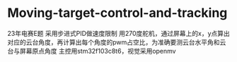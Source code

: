 # Moving-target-control-and-tracking
23年电赛E题
采用步进式PID做速度限制
用270度舵机，通过屏幕上的x，y点算出对应的云台角度，再计算出每个角度的pwm占空比，为准确要测云台水平角和云台与屏幕原点角度
主控用stm32f103c8t6，视觉采用openmv
